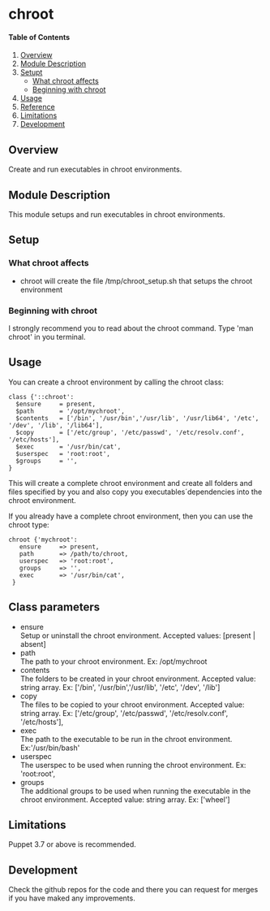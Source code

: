 # chroot

#### Table of Contents

1. [Overview](#overview)
2. [Module Description](#module-description)
3. [Setupt](#setup)
    * [What chroot affects](#what-chroot-affects)
    * [Beginning with chroot](#beginning-with-chroot)
4. [Usage](#usage)
5. [Reference](#reference)
5. [Limitations](#limitations)
6. [Development](#development)

## Overview

Create and run executables in chroot environments.

## Module Description

This module setups and run executables in chroot environments.

## Setup

### What chroot affects

* chroot will create the file /tmp/chroot_setup.sh that setups the chroot environment


### Beginning with chroot

I strongly recommend you to read about the chroot command. Type 'man chroot' in you terminal. 

## Usage

You can create a chroot environment by calling the chroot class:

    class {'::chroot': 
      $ensure     = present,
      $path       = '/opt/mychroot',
      $contents   = ['/bin', '/usr/bin','/usr/lib', '/usr/lib64', '/etc', '/dev', '/lib', '/lib64'],
      $copy       = ['/etc/group', '/etc/passwd', '/etc/resolv.conf', '/etc/hosts'],
      $exec       = '/usr/bin/cat',
      $userspec   = 'root:root',
      $groups     = '',
    }

This will create a complete chroot environment and create all folders and files specified by you and also copy you executables´dependencies into the chroot environment.

If you already have a complete chroot environment, then you can use the chroot type:

    chroot {'mychroot':
       ensure     => present,
       path       => /path/to/chroot,
       userspec   => 'root:root',
       groups     => '',
       exec       => '/usr/bin/cat',
     }

## Class parameters

  * ensure   
    Setup or uninstall the chroot environment. Accepted values: [present | absent]
  * path   
    The path to your chroot environment. Ex: /opt/mychroot
  * contents    
    The folders to be created in your chroot environment. Accepted value: string array. Ex: ['/bin', '/usr/bin','/usr/lib', '/etc', '/dev', '/lib']
  * copy    
    The files to be copied to your chroot environment. Accepted value: string array. Ex: ['/etc/group', '/etc/passwd', '/etc/resolv.conf', '/etc/hosts'],
  * exec     
    The path to the executable to be run in the chroot environment. Ex:'/usr/bin/bash'
  * userspec    
    The userspec to be used when running the chroot environment. Ex: 'root:root',
  * groups    
    The additional groups to be used when running the executable in the chroot environment. Accepted value: string array. Ex: ['wheel']

## Limitations

Puppet 3.7 or above is recommended. 

## Development

Check the github repos for the code and there you can request for merges if you have maked any improvements.
